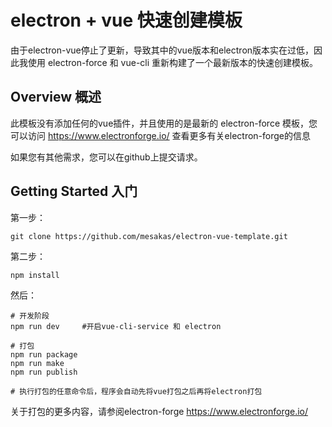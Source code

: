 # electron + vue 快速创建模板

由于electron-vue停止了更新，导致其中的vue版本和electron版本实在过低，因此我使用 electron-force 和 vue-cli 重新构建了一个最新版本的快速创建模板。





  



## Overview 概述

此模板没有添加任何的vue插件，并且使用的是最新的 electron-force 模板，您可以访问 https://www.electronforge.io/ 查看更多有关electron-forge的信息



如果您有其他需求，您可以在github上提交请求。









  

## Getting Started 入门

第一步：

``` 
git clone https://github.com/mesakas/electron-vue-template.git
```

  

第二步：

```
npm install
```

  

然后：

``` 
# 开发阶段
npm run dev 	#开启vue-cli-service 和 electron

# 打包
npm run package
npm run make
npm run publish

# 执行打包的任意命令后，程序会自动先将vue打包之后再将electron打包
```



  

关于打包的更多内容，请参阅electron-forge https://www.electronforge.io/